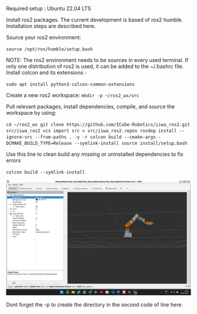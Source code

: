 Required setup : Ubuntu 22.04 LTS

Install ros2 packages. The current development is based of ros2 humble. Installation steps are described here.

Source your ros2 environment:

``source /opt/ros/humble/setup.bash``

NOTE: The ros2 environment needs to be sources in every used terminal. If only one distribution of ros2 is used, it can be added to the ~/.bashrc file.
Install colcon and its extensions :

``sudo apt install python3-colcon-common-extensions``

Create a new ros2 workspace:
``mkdir -p ~/ros2_ws/src``

Pull relevant packages, install dependencies, compile, and source the workspace by using:

``cd ~/ros2_ws
git clone https://github.com/ICube-Robotics/iiwa_ros2.git src/iiwa_ros2
vcs import src < src/iiwa_ros2.repos
rosdep install --ignore-src --from-paths . -y -r
colcon build --cmake-args -DCMAKE_BUILD_TYPE=Release --symlink-install
source install/setup.bash``


Use this line to clean build any missing or uninstalled dependencies to fix errors

``colcon build --symlink-install``




![image](/Attachments/image1.png)


Dont forget the -p to create the directory in the second code of line here.
